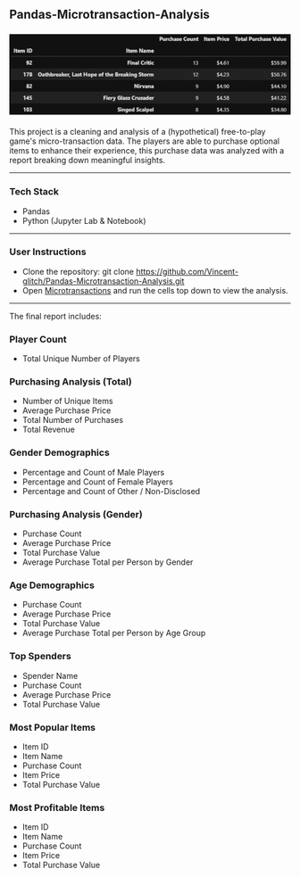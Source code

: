 ## Pandas-Microtransaction-Analysis
![Fantasy](notebooks/.ipynb_checkpoints/Micro-X.gif)

This project is a cleaning and analysis of a (hypothetical) free-to-play game's micro-transaction data. The players are able to purchase optional items to enhance their experience, this purchase data was analyzed with a report breaking down meaningful insights.

---
### Tech Stack
* Pandas 
* Python (Jupyter Lab & Notebook)
---
### User Instructions
* Clone the repository: git clone https://github.com/Vincent-glitch/Pandas-Microtransaction-Analysis.git 
* Open [Microtransactions](notebooks/Microtransactions.ipynb) and run the cells top down to view the analysis.
---

The final report includes:

### Player Count
* Total Unique Number of Players
### Purchasing Analysis (Total)
* Number of Unique Items
* Average Purchase Price
* Total Number of Purchases
* Total Revenue
### Gender Demographics
* Percentage and Count of Male Players
* Percentage and Count of Female Players
* Percentage and Count of Other / Non-Disclosed
### Purchasing Analysis (Gender)
  * Purchase Count
  * Average Purchase Price
  * Total Purchase Value
  * Average Purchase Total per Person by Gender
### Age Demographics
  * Purchase Count
  * Average Purchase Price
  * Total Purchase Value
  * Average Purchase Total per Person by Age Group
### Top Spenders
  * Spender Name
  * Purchase Count
  * Average Purchase Price
  * Total Purchase Value
### Most Popular Items
  * Item ID
  * Item Name
  * Purchase Count
  * Item Price
  * Total Purchase Value
### Most Profitable Items
  * Item ID
  * Item Name
  * Purchase Count
  * Item Price
  * Total Purchase Value

